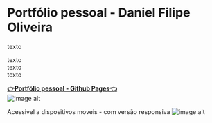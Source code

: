 # Portfólio pessoal - Daniel Filipe Oliveira
texto

texto <br>
texto <br> 
texto


[**👉Portfólio pessoal - Github Pages👈**](https://oliveira-super.github.io/portfolio_pessoal_cv_online//) <br>
![image alt](assets/imgs/print-projeto-fullscreen.png.png)

Acessivel a dispositivos moveis - com versão responsiva
![image alt](assets/imgs/print-projeto-mobile.png.png)
